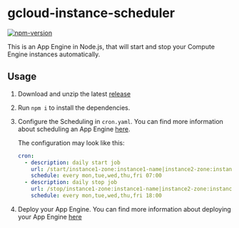 # gcloud-instance-scheduler

[![npm-version](https://img.shields.io/npm/v/gcloud-instance-scheduler.svg)](https://www.npmjs.com/package/gcloud-instance-scheduler)

This is an App Engine in Node.js, that will start and stop your Compute Engine instances automatically.

## Usage

1. Download and unzip the latest [release](https://github.com/123erfasst/gcloud-instance-scheduler/releases)

2. Run `npm i` to install the dependencies.

3. Configure the Scheduling in `cron.yaml`. You can find more information about scheduling an App Engine [here](https://cloud.google.com/appengine/docs/flexible/nodejs/scheduling-jobs-with-cron-yaml).

    The configuration may look like this:
    ```yaml
    cron:
      - description: daily start job
        url: /start/instance1-zone:instance1-name|instance2-zone:instance2-name
        schedule: every mon,tue,wed,thu,fri 07:00
      - description: daily stop job
        url: /stop/instance1-zone:instance1-name|instance2-zone:instance2-name
        schedule: every mon,tue,wed,thu,fri 18:00
    ```

4. Deploy your App Engine. You can find more information about deploying your App Engine [here](https://cloud.google.com/appengine/docs/flexible/nodejs/quickstart)
